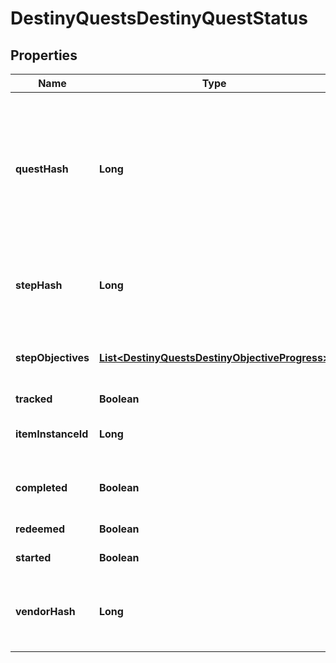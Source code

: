 
# DestinyQuestsDestinyQuestStatus

## Properties
Name | Type | Description | Notes
------------ | ------------- | ------------- | -------------
**questHash** | **Long** | The hash identifier for the Quest Item. (Note: Quests are defined as Items, and thus you would use this to look up the quest&#39;s DestinyInventoryItemDefinition). For information on all steps in the quest, you can then examine its DestinyInventoryItemDefinition.setData property for Quest Steps (which are *also* items). You can use the Item Definition to display human readable data about the overall quest. |  [optional]
**stepHash** | **Long** | The hash identifier of the current Quest Step, which is also a DestinyInventoryItemDefinition. You can use this to get human readable data about the current step and what to do in that step. |  [optional]
**stepObjectives** | [**List&lt;DestinyQuestsDestinyObjectiveProgress&gt;**](DestinyQuestsDestinyObjectiveProgress.md) | A step can have multiple objectives. This will give you the progress for each objective in the current step, in the order in which they are rendered in-game. |  [optional]
**tracked** | **Boolean** | Whether or not the quest is tracked |  [optional]
**itemInstanceId** | **Long** | The current Quest Step will be an instanced item in the player&#39;s inventory. If you care about that, this is the instance ID of that item. |  [optional]
**completed** | **Boolean** | Whether or not the whole quest has been completed, regardless of whether or not you have redeemed the rewards for the quest. |  [optional]
**redeemed** | **Boolean** | Whether or not you have redeemed rewards for this quest. |  [optional]
**started** | **Boolean** | Whether or not you have started this quest. |  [optional]
**vendorHash** | **Long** | If the quest has a related Vendor that you should talk to in order to initiate the quest/earn rewards/continue the quest, this will be the hash identifier of that Vendor. Look it up its DestinyVendorDefinition. |  [optional]



